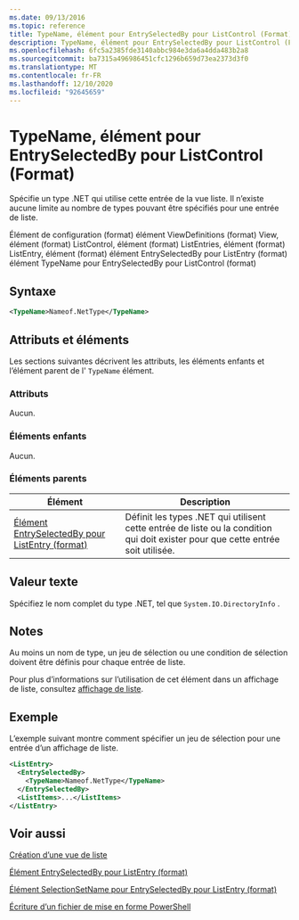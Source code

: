 ```yaml
---
ms.date: 09/13/2016
ms.topic: reference
title: TypeName, élément pour EntrySelectedBy pour ListControl (Format)
description: TypeName, élément pour EntrySelectedBy pour ListControl (Format)
ms.openlocfilehash: 6fc5a2385fde3140abbc984e3da6a4dda483b2a8
ms.sourcegitcommit: ba7315a496986451cfc1296b659d73ea2373d3f0
ms.translationtype: MT
ms.contentlocale: fr-FR
ms.lasthandoff: 12/10/2020
ms.locfileid: "92645659"
---
```

# <a name="typename-element-for-entryselectedby-for-listcontrol-format"></a>TypeName, élément pour EntrySelectedBy pour ListControl (Format)

Spécifie un type .NET qui utilise cette entrée de la vue liste. Il n’existe aucune limite au nombre de types pouvant être spécifiés pour une entrée de liste.

Élément de configuration (format) élément ViewDefinitions (format) View, élément (format) ListControl, élément (format) ListEntries, élément (format) ListEntry, élément (format) élément EntrySelectedBy pour ListEntry (format) élément TypeName pour EntrySelectedBy pour ListControl (format)

## <a name="syntax"></a>Syntaxe

```xml
<TypeName>Nameof.NetType</TypeName>
```

## <a name="attributes-and-elements"></a>Attributs et éléments

Les sections suivantes décrivent les attributs, les éléments enfants et l’élément parent de l' `TypeName` élément.

### <a name="attributes"></a>Attributs

Aucun.

### <a name="child-elements"></a>Éléments enfants

Aucun.

### <a name="parent-elements"></a>Éléments parents

|Élément|Description|
|-------------|-----------------|
|[Élément EntrySelectedBy pour ListEntry (format)](./entryselectedby-element-for-listentry-for-listcontrol-format.md)|Définit les types .NET qui utilisent cette entrée de liste ou la condition qui doit exister pour que cette entrée soit utilisée.|

## <a name="text-value"></a>Valeur texte

Spécifiez le nom complet du type .NET, tel que `System.IO.DirectoryInfo` .

## <a name="remarks"></a>Notes

Au moins un nom de type, un jeu de sélection ou une condition de sélection doivent être définis pour chaque entrée de liste.

Pour plus d’informations sur l’utilisation de cet élément dans un affichage de liste, consultez [affichage de liste](./creating-a-list-view.md).

## <a name="example"></a>Exemple

L’exemple suivant montre comment spécifier un jeu de sélection pour une entrée d’un affichage de liste.

```xml
<ListEntry>
  <EntrySelectedBy>
    <TypeName>Nameof.NetType</TypeName>
  </EntrySelectedBy>
  <ListItems>...</ListItems>
</ListEntry>
```

## <a name="see-also"></a>Voir aussi

[Création d’une vue de liste](./creating-a-list-view.md)

[Élément EntrySelectedBy pour ListEntry (format)](./entryselectedby-element-for-listentry-for-listcontrol-format.md)

[Élément SelectionSetName pour EntrySelectedBy pour ListEntry (format)](./selectionsetname-element-for-entryselectedby-for-listcontrol-format.md)

[Écriture d’un fichier de mise en forme PowerShell](./writing-a-powershell-formatting-file.md)
